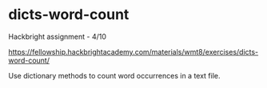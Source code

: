 # dicts-word-count
Hackbright assignment - 4/10

https://fellowship.hackbrightacademy.com/materials/wmt8/exercises/dicts-word-count/

Use dictionary methods to count word occurrences in a text file.
